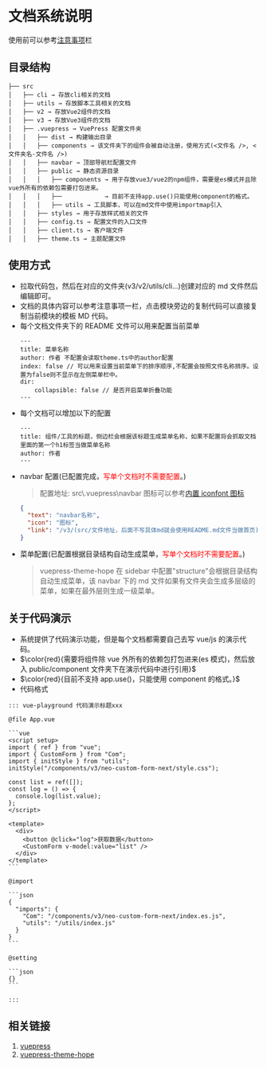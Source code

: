 # 文档系统说明

使用前可以参考<a target="_" href="">注意事项</a>栏

## 目录结构

```text
├── src
│   ├── cli → 存放cli相关的文档
│   ├── utils → 存放脚本工具相关的文档
│   ├── v2 → 存放Vue2组件的文档
│   ├── v3 → 存放Vue3组件的文档
│   ├── .vuepress → VuePress 配置文件夹
│   │   ├── dist → 构建输出目录
│   │   ├── components → 该文件夹下的组件会被自动注册，使用方式(<文件名 />, <文件夹名-文件名 />)
│   │   ├── navbar → 顶部导航栏配置文件
│   │   ├── public → 静态资源目录
│   │   │   ├── components → 用于存放vue3/vue2的npm组件，需要是es模式并且除vue外所有的依赖包需要打包进来。
│   │   │   ├──            → 目前不支持app.use()只能使用component的格式。
│   │   │   ├── utils → 工具脚本，可以在md文件中使用importmap引入
│   │   ├── styles → 用于存放样式相关的文件
│   │   ├── config.ts → 配置文件的入口文件
│   │   ├── client.ts → 客户端文件
│   │   ├── theme.ts → 主题配置文件
```

## 使用方式

- 拉取代码包，然后在对应的文件夹(v3/v2/utils/cli...)创建对应的 md 文件然后编辑即可。
- 文档的具体内容可以参考注意事项一栏，点击模块旁边的复制代码可以直接复制当前模块的模板 MD 代码。
- 每个文档文件夹下的 README 文件可以用来配置当前菜单
  ```text
  ---
  title: 菜单名称
  author: 作者 不配置会读取theme.ts中的author配置
  index: false // 可以用来设置当前菜单下的排序顺序,不配置会按照文件名称排序。设置为false则不显示在左侧菜单栏中。
  dir:
      collapsible: false // 是否开启菜单折叠功能
  ---
  ```
- 每个文档可以增加以下的配置
  ```text
  ---
  title: 组件/工具的标题，侧边栏会根据该标题生成菜单名称，如果不配置将会抓取文档里面的第一个h1标签当做菜单名称
  author: 作者
  ---
  ```
- navbar 配置(已配置完成，<font color="red">写单个文档时不需要配置</font>。)
  > 配置地址: src\\.vuepress\navbar
  > 图标可以参考<a href="https://theme-hope.vuejs.press/zh/guide/interface/icon.html#%E6%B5%8F%E8%A7%88%E5%9B%BE%E6%A0%87" target="_">内置 iconfont 图标</a>
  ```json
  {
    "text": "navbar名称",
    "icon": "图标",
    "link": "/v3/(src/文件地址，后面不写具体md就会使用README.md文件当做首页)"
  }
  ```
- 菜单配置(已配置根据目录结构自动生成菜单，<font color="red">写单个文档时不需要配置</font>。)
  > vuepress-theme-hope 在 sidebar 中配置"structure"会根据目录结构自动生成菜单，该 navbar 下的 md 文件如果有文件夹会生成多层级的菜单，如果在最外层则生成一级菜单。

## 关于代码演示

- 系统提供了代码演示功能，但是每个文档都需要自己去写 vue/js 的演示代码。
- $\color{red}{需要将组件除 vue 外所有的依赖包打包进来(es 模式)，然后放入 public/component 文件夹下在演示代码中进行引用}$
- $\color{red}{目前不支持 app.use()，只能使用 component 的格式。}$
- 代码格式

````
::: vue-playground 代码演示标题xxx

@file App.vue

```vue
<script setup>
import { ref } from "vue";
import { CustomForm } from "Com";
import { initStyle } from "utils";
initStyle("/components/v3/neo-custom-form-next/style.css");

const list = ref([]);
const log = () => {
  console.log(list.value);
};
</script>

<template>
  <div>
    <button @click="log">获取数据</button>
    <CustomForm v-model:value="list" />
  </div>
</template>
```

@import

```json
{
  "imports": {
    "Com": "/components/v3/neo-custom-form-next/index.es.js",
    "utils": "/utils/index.js"
  }
}
```

@setting

```json
{}
```

:::
````

## 相关链接

1. <a href="https://v2.vuepress.vuejs.org/zh/" target="_">vuepress</a>
2. <a href="https://theme-hope.vuejs.press/zh/" target="_">vuepress-theme-hope</a>
